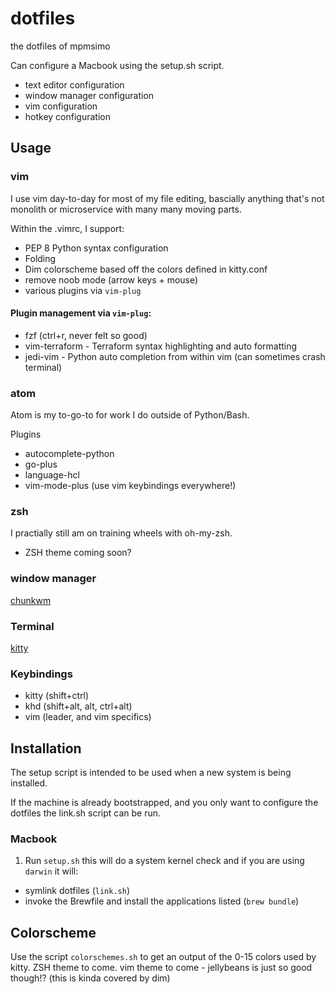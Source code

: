 # dotfiles

the dotfiles of mpmsimo

Can configure a Macbook using the setup.sh script. 
- text editor configuration
- window manager configuration 
- vim configuration
- hotkey configuration

## Usage
### vim
I use vim day-to-day for most of my file editing, bascially anything that's not monolith or microservice with many many moving parts.

Within the .vimrc, I support:
* PEP 8 Python syntax configuration
* Folding
* Dim colorscheme based off the colors defined in kitty.conf
* remove noob mode (arrow keys + mouse)
* various plugins via `vim-plug`

#### Plugin management via `vim-plug`:
* fzf (ctrl+r, never felt so good)
* vim-terraform - Terraform syntax highlighting and auto formatting
* jedi-vim - Python auto completion from within vim (can sometimes crash terminal)

### atom 
Atom is my to-go-to for work I do outside of Python/Bash.

Plugins
* autocomplete-python
* go-plus
* language-hcl
* vim-mode-plus (use vim keybindings everywhere!)

### zsh
I practially still am on training wheels with oh-my-zsh.
* ZSH theme coming soon?

### window manager
[chunkwm](https://github.com/koekeishiya/chunkwm)

### Terminal
[kitty](https://github.com/kovidgoyal/kitty)

### Keybindings
* kitty (shift+ctrl)
* khd (shift+alt, alt, ctrl+alt)
* vim (leader, and vim specifics)

## Installation
The setup script is intended to be used when a new system is being installed. 

If the machine is already bootstrapped, and you only want to configure the dotfiles the link.sh script can be run.

### Macbook
1. Run `setup.sh` this will do a system kernel check and if you are using `darwin` it will:
* symlink dotfiles (`link.sh`)
* invoke the Brewfile and install the applications listed (`brew bundle`)

## Colorscheme
Use the script `colorschemes.sh` to get an output of the 0-15 colors used by kitty.
ZSH theme to come.
vim theme to come - jellybeans is just so good though!? (this is kinda covered by dim)
